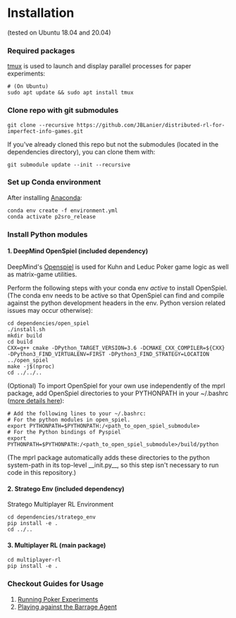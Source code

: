 # Installation
(tested on Ubuntu 18.04 and 20.04)

### Required packages
[tmux](https://www.hamvocke.com/blog/a-quick-and-easy-guide-to-tmux/) is used to launch and display parallel processes for paper experiments:
```shell script
# (On Ubuntu)
sudo apt update && sudo apt install tmux
```

### Clone repo with git submodules
```shell script
git clone --recursive https://github.com/JBLanier/distributed-rl-for-imperfect-info-games.git
```
If you've already cloned this repo but not the submodules (located in the dependencies directory), you can clone them with:
```shell script
git submodule update --init --recursive
```


### Set up Conda environment
After installing [Anaconda](https://docs.anaconda.com/anaconda/install/):
```shell script
conda env create -f environment.yml
conda activate p2sro_release
```

### Install Python modules

#### 1. DeepMind OpenSpiel (included dependency)
DeepMind's [Openspiel](https://github.com/deepmind/open_spiel) is used for Kuhn and Leduc Poker game logic as well as matrix-game utilities.

Perform the following steps with your conda env *active* to install OpenSpiel. (The conda env needs to be active so that OpenSpiel can find and compile against the python development headers in the env. Python version related issues may occur otherwise):
```shell script
cd dependencies/open_spiel
./install.sh
mkdir build
cd build
CXX=g++ cmake -DPython_TARGET_VERSION=3.6 -DCMAKE_CXX_COMPILER=${CXX} -DPython3_FIND_VIRTUALENV=FIRST -DPython3_FIND_STRATEGY=LOCATION ../open_spiel
make -j$(nproc)
cd ../../..
```

(Optional) To import OpenSpiel for your own use independently of the mprl package, add OpenSpiel directories to your PYTHONPATH in your ~/.bashrc ([more details here](https://github.com/deepmind/open_spiel/blob/222ba03f73d643658838d0d95331e9c8a4f77cf1/docs/install.md)):
```shell script
# Add the following lines to your ~/.bashrc:
# For the python modules in open_spiel.
export PYTHONPATH=$PYTHONPATH:/<path_to_open_spiel_submodule>
# For the Python bindings of Pyspiel
export PYTHONPATH=$PYTHONPATH:/<path_to_open_spiel_submodule>/build/python
```
(The mprl package automatically adds these directories to the python system-path in its top-level \_\_init.py__, so this step isn't necessary to run code in this repository.)

#### 2. Stratego Env (included dependency)
Stratego Multiplayer RL Environment
````shell script
cd dependencies/stratego_env
pip install -e .
cd ../..
````

#### 3. Multiplayer RL (main package)

```shell script
cd multiplayer-rl
pip install -e .
```


### Checkout Guides for Usage
1. [Running Poker Experiments](running_experiments.md)
2. [Playing against the Barrage Agent](barrage_agent.md)
